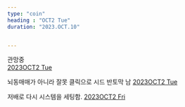 ```yaml
---
type: "coin"
heading : "OCT2 Tue"
duration: "2023.OCT.10"


---
```

 



관망중     
[2023OCT2 Tue](/todo/images/Document2023OCT2-Tue.pdf)



뇌동매매가 아니라 잘못 클릭으로 시드 반토막 남
[2023OCT2 Tue](/todo/images/Document2023OCT2-Thu.pdf)


저배로 다시 시스템을 세팅함.
[2023OCT2 Fri](/todo/images/Document2023OCT2-Fri.pdf)


